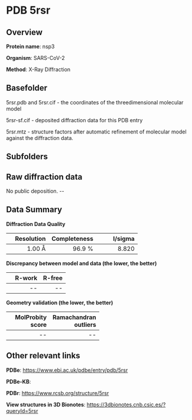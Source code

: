 # PDB 5rsr

## Overview

**Protein name**: nsp3

**Organism**: SARS-CoV-2

**Method**: X-Ray Diffraction



## Basefolder

5rsr.pdb and 5rsr.cif - the coordinates of the threedimensional molecular model

5rsr-sf.cif - deposited diffraction data for this PDB entry

5rsr.mtz - structure factors after automatic refinement of molecular model against the diffraction data.

## Subfolders









## Raw diffraction data

No public deposition. --<br> 

## Data Summary
**Diffraction Data Quality**

|   | Resolution | Completeness| I/sigma |
|---|-------------:|----------------:|--------------:|
|   |1.00 Å|96.9  %|<img width=50/>8.820|

**Discrepancy between model and data (the lower, the better)**

|   | **R-work**| **R-free**   
|---|-------------:|----------------:|           
||--|--|

**Geometry validation (the lower, the better)**

|   |**MolProbity<br>score**| **Ramachandran<br>outliers** 
|---|-------------:|----------------:|
||--|--|

 

 



## Other relevant links 
**PDBe**:  https://www.ebi.ac.uk/pdbe/entry/pdb/5rsr

**PDBe-KB**:  
 
**PDBr**: https://www.rcsb.org/structure/5rsr 

**View structures in 3D Bionotes**: https://3dbionotes.cnb.csic.es/?queryId=5rsr

